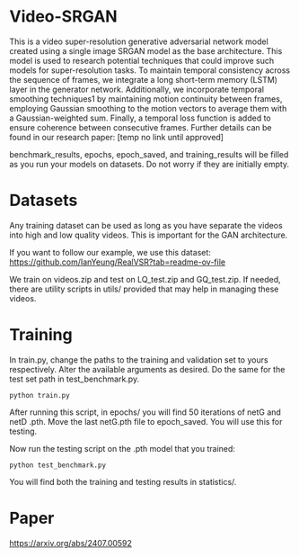 # Video-SRGAN

This is a video super-resolution generative adversarial network model created using a single image SRGAN model as the base architecture. This model is used to research potential techniques that could improve such models for super-resolution tasks. To maintain temporal consistency across the sequence of frames, we integrate a long short-term memory (LSTM) layer in the generator network.  Additionally, we incorporate
temporal smoothing techniques1 by maintaining motion continuity between frames, employing Gaussian smoothing to the motion vectors to average them with a Gaussian-weighted sum. Finally, a temporal loss function is added to ensure coherence between consecutive frames. Further details can be found in our research paper: [temp no link until approved]

benchmark_results, epochs, epoch_saved, and training_results will be filled as you run your models on datasets. Do not worry if they are initially empty.

# Datasets

Any training dataset can be used as long as you have separate the videos into high and low quality videos. This is important for the GAN architecture. 

If you want to follow our example, we use this dataset: https://github.com/IanYeung/RealVSR?tab=readme-ov-file

We train on videos.zip and test on LQ_test.zip and GQ_test.zip. If needed, there are utility scripts in utils/ provided that may help in managing these videos.

# Training

In train.py, change the paths to the training and validation set to yours respectively. Alter the available arguments as desired.
Do the same for the test set path in test_benchmark.py.

`python train.py`

After running this script, in epochs/ you will find 50 iterations of netG and netD .pth. Move the last netG.pth file to epoch_saved. You will use this for testing.

Now run the testing script on the .pth model that you trained:

`python test_benchmark.py`

You will find both the training and testing results in statistics/.

# Paper

https://arxiv.org/abs/2407.00592
